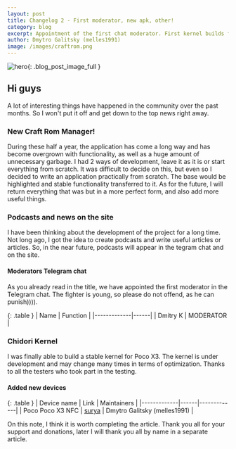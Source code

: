 ```yaml
---
layout: post
title: Changelog 2 - First moderator, new apk, other!
category: blog
excerpt: Appointment of the first chat moderator. First kernel builds for Poco x3. New Craft Rom Manger is the official app.
author: Dmytro Galitsky (melles1991)
image: /images/craftrom.png
---
```


![hero]({{site.url}}/{{page.image}}){: .blog_post_image_full }

## Hi guys

A lot of interesting things have happened in the community over the past months. So I won't put it off and get down to the top news right away.

### New Craft Rom Manager!

During these half a year, the application has come a long way and has become overgrown with functionality, as well as a huge amount of unnecessary garbage. I had 2 ways of development, leave it as it is or start everything from scratch. 
It was difficult to decide on this, but even so I decided to write an application practically from scratch. The base would be highlighted and stable functionality transferred to it.
As for the future, I will return everything that was but in a more perfect form, and also add more useful things.

### Podcasts and news on the site

I have been thinking about the development of the project for a long time. Not long ago, I got the idea to create podcasts and write useful articles or articles. So, in the near future, podcasts will appear in the tegram chat and on the site.

#### Moderators Telegram chat

As you already read in the title, we have appointed the first moderator in the Telegram chat. The fighter is young, so please do not offend, as he can punish)))).

{: .table }
| Name | Function |
|-------------|------|
| Dmitry K | MODERATOR |

### Chidori Kernel

I was finally able to build a stable kernel for Poco X3. The kernel is under development and may change many times in terms of optimization. Thanks to all the testers who took part in the testing.

#### Added new devices

{: .table }
| Device name | Link | Maintainers |
|-------------|------|-------------|
| Poco Poco X3 NFC | [surya]({{site.url}}/devices/surya/) | Dmytro Galitsky (melles1991) |

On this note, I think it is worth completing the article. Thank you all for your support and donations, later I will thank you all by name in a separate article.